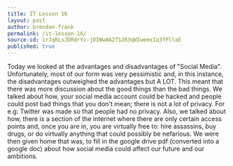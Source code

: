 ```yaml
---
title: IT Lesson 16
layout: post
author: brendan.frank
permalink: /it-lesson-16/
source-id: 1rJqRLsJDRdrYz-jDIWw0A2TS2R3qWIwemxIq3fPllaE
published: true
---
```

Today we looked at the advantages and disadvantages of "Social Media". Unfortunately, most of our form was very pessimistic and, in this instance, the disadvantages outweighed the advantages but A LOT. This meant that there was more discussion about the good things than the bad things. We talked about how, your social media account could be hacked and people could post bad things that you don't mean; there is not a lot of privacy. For e.g: Twitter was made so that people had no privacy. Also, we talked about how, there is a section of the internet where there are only certain access points and, once you are in, you are virtually free to: hire assassins, buy drugs, or do virtually anything that could possibly be nefarious. We were then given home that was, to fill in the google drive pdf (converted into a google doc) about how social media could affect our future and our ambitions. 

